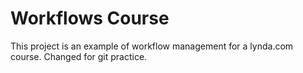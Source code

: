 # Workflows Course

This project is an example of workflow management for a lynda.com course. Changed for git practice.

